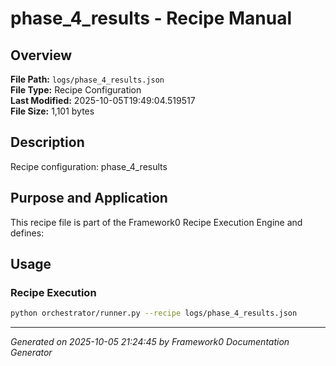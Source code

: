# phase_4_results - Recipe Manual

## Overview
**File Path:** `logs/phase_4_results.json`  
**File Type:** Recipe Configuration  
**Last Modified:** 2025-10-05T19:49:04.519517  
**File Size:** 1,101 bytes  

## Description
Recipe configuration: phase_4_results

## Purpose and Application
This recipe file is part of the Framework0 Recipe Execution Engine and defines:

## Usage

### Recipe Execution
```bash
python orchestrator/runner.py --recipe logs/phase_4_results.json
```


---
*Generated on 2025-10-05 21:24:45 by Framework0 Documentation Generator*
